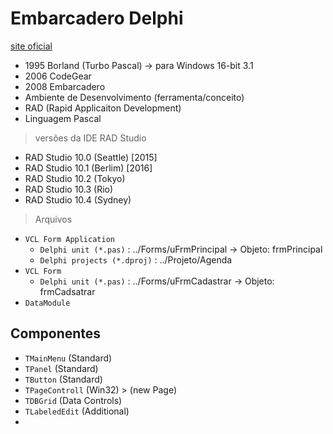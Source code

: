 # Embarcadero Delphi 
[site oficial](https://www.embarcadero.com/br/)
- 1995 Borland (Turbo Pascal) -> para Windows 16-bit 3.1
- 2006 CodeGear 
- 2008 Embarcadero
- Ambiente de Desenvolvimento (ferramenta/conceito)
- RAD (Rapid Applicaiton Development)
- Linguagem Pascal


> versões da IDE RAD Studio 
- RAD Studio 10.0 (Seattle) [2015]
- RAD Studio 10.1 (Berlim) [2016]
- RAD Studio 10.2 (Tokyo)
- RAD Studio 10.3 (Rio)
- RAD Studio 10.4 (Sydney)

> Arquivos 
- `VCL Form Application` 
  - `Delphi unit (*.pas)` : ../Forms/uFrmPrincipal -> Objeto: frmPrincipal
  - `Delphi projects (*.dproj)` : ../Projeto/Agenda
- `VCL Form `
  - `Delphi unit (*.pas)` : ../Forms/uFrmCadastrar -> Objeto: frmCadsatrar
- `DataModule`

## Componentes
- `TMainMenu` (Standard)
- `TPanel` (Standard)
- `TButton` (Standard)
- `TPageControll` (Win32) > (new Page)
- `TDBGrid` (Data Controls)
- `TLabeledEdit` (Additional)
- 
